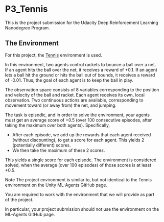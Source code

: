 # P3_Tennis
This is the project submission for the Udacity Deep Reinforcement Learning Nanodegree Program.

## The Environment
For this project, the [Tennis](https://github.com/Unity-Technologies/ml-agents/blob/master/docs/Learning-Environment-Examples.md#tennis) environment is used.

In this environment, two agents control rackets to bounce a ball over a net. If an agent hits the ball over the net, it receives a reward of +0.1. If an agent lets a ball hit the ground or hits the ball out of bounds, it receives a reward of -0.01. Thus, the goal of each agent is to keep the ball in play.

The observation space consists of 8 variables corresponding to the position and velocity of the ball and racket. Each agent receives its own, local observation. Two continuous actions are available, corresponding to movement toward (or away from) the net, and jumping.

The task is episodic, and in order to solve the environment, your agents must get an average score of +0.5 (over 100 consecutive episodes, after taking the maximum over both agents). Specifically,

- After each episode, we add up the rewards that each agent received (without discounting), to get a score for each agent. This yields 2 (potentially different) scores. 
- We then take the maximum of these 2 scores.

This yields a single score for each episode.
The environment is considered solved, when the average (over 100 episodes) of those scores is at least +0.5.

Note
The project environment is similar to, but not identical to the Tennis environment on the Unity ML-Agents GitHub page.

You are required to work with the environment that we will provide as part of the project.

In particular, your project submission should not use the environment on the ML-Agents GitHub page.

